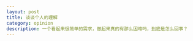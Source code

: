 ```yaml
---
layout: post
title: 谈谈个人的理解
category: opinion
description: 一个看起来很简单的需求，做起来真的有那么困难吗，到底是怎么回事？
---
```


[NingG]:    http://ningg.github.com  "NingG"
